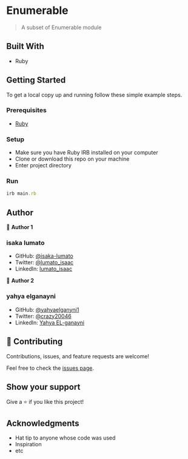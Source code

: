 # Enumerable

> A subset of Enumerable module

## Built With

- Ruby

## Getting Started

To get a local copy up and running follow these simple example steps.

### Prerequisites

- [Ruby](https://www.ruby-lang.org/en/)

### Setup

- Make sure you have Ruby IRB installed on your computer
- Clone or download this repo on your machine
- Enter project directory

### Run

```rb
irb main.rb
```

## Author

👤 **Author 1**

### isaka lumato

- GitHub: [@isaka-lumato](https://github.com/isaka-lumato)
- Twitter: [@lumato_isaac](https://twitter.com/lumato_isaac)
- LinkedIn: [lumato_isaac](https://www.https://www.linkedin.com/in/isaka-william-90773020b/.com/in/yahya-el-ganayni-a456115b/)

👤 **Author 2**

### yahya elganayni

- GitHub: [@yahyaelganyni1](https://github.com/yahyaelganyni1)
- Twitter: [@crazy20046](https://twitter.com/crazy20046)
- LinkedIn: [Yahya EL-ganayni](https://www.linkedin.com/in/yahya-el-ganayni-a456115b/)

## 🤝 Contributing

Contributions, issues, and feature requests are welcome!

Feel free to check the [issues page](../../issues/).

## Show your support

Give a ⭐️ if you like this project!

## Acknowledgments

- Hat tip to anyone whose code was used
- Inspiration
- etc
